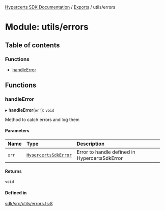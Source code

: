 [Hypercerts SDK Documentation](../README.md) / [Exports](../modules.md) / utils/errors

# Module: utils/errors

## Table of contents

### Functions

- [handleError](utils_errors.md#handleerror)

## Functions

### handleError

▸ **handleError**(`err`): `void`

Method to catch errors and log them

#### Parameters

| Name  | Type                                                       | Description                                   |
| :---- | :--------------------------------------------------------- | :-------------------------------------------- |
| `err` | [`HypercertsSdkError`](types_errors.md#hypercertssdkerror) | Error to handle defined in HypercertsSdkError |

#### Returns

`void`

#### Defined in

[sdk/src/utils/errors.ts:8](https://github.com/Network-Goods/hypercerts/blob/4e6c302/sdk/src/utils/errors.ts#L8)
